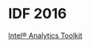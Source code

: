 # IDF 2016

[Intel® Analytics Toolkit](http://www.intel.com/content/www/us/en/software/intel-graph-solutions.html)